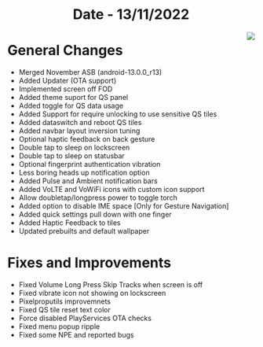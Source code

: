 <h1 align="center">Date - 13/11/2022</h1>

<img src="https://user-images.githubusercontent.com/29405483/201523721-019005e2-7aa5-4286-bbb8-c484957da9df.png" align="right">


# General Changes
- Merged November ASB (android-13.0.0_r13)
- Added Updater (OTA support)
- Implemented screen off FOD
- Added theme suport for QS panel 
- Added toggle for QS data usage
- Added Support for require unlocking to use sensitive QS tiles
- Added dataswitch and reboot QS tiles
- Added navbar layout inversion tuning
- Optional haptic feedback on back gesture
- Double tap to sleep on lockscreen
- Double tap to sleep on statusbar
- Optional fingerprint authentication vibration
- Less boring heads up notification option
- Added Pulse and Ambient notification bars
- Added VoLTE and VoWiFi icons with custom icon support
- Allow doubletap/longpress power to toggle torch
- Added option to disable IME space [Only for Gesture Navigation]
- Added quick settings pull down with one finger
- Added Haptic Feedback to tiles
- Updated prebuilts and default wallpaper

# Fixes and Improvements
- Fixed Volume Long Press Skip Tracks when screen is off
- Fixed vibrate icon not showing on lockscreen
- Pixelproputils improvemnets
- Fixed QS tile reset text color
- Force disabled PlayServices OTA checks
- Fixed menu popup ripple
- Fixed some NPE and reported bugs
